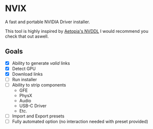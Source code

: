 # NVIX

A fast and portable NVIDIA Driver installer.

This tool is highly inspired by [Aetopia's NVDDL](https://github.com/Aetopia/NVIDIA-Driver-Downloader) I would recommend you check that out aswell.
## Goals

- [x] Ability to generate *valid* links
- [x] Detect GPU
- [X] Download links
- [ ] Run installer
- [ ] Ability to strip components
  - GFE
  - PhysX
  - Audio
  - USB-C Driver
  - Etc.
- [ ] Import and Export presets
- [ ] Fully automated option (no interaction needed with preset provided)